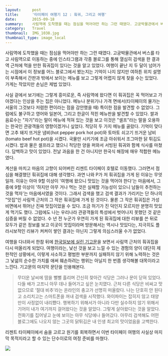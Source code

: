 ```yaml
---
layout:     post
title:      '타이페이 여행기 12 : 훠궈, 그리고 여행'
date:       2015-09-18
summary:    사림역에 도착했을 때는 점심을 먹어야만 하는 그런 때였다. 고궁박물관에서 버스를 타고 사림역으로 이동하는 중에 인스타그램과 각종 블로그를 통해 열심히 검색을 한 결과 역 근처에 먹을 만한 훠궈집이 있다는 것을 알고 있었다. 여행이 끝난 지 두 달이 넘어가는 시점에서 이 정보를 어느 블로그에서 봤는지는 기억이 나지 않지만 여하튼 위치 설명이 부족해서 간판과 밖에서 보이는 메뉴를 보고 그렇게 어렵지 않게 찾을 수는 있었다. 가게는 작았지만 손님은 제법 있었다.
category:	Travel
thumbnail:	IMG_1038.jpg
thumbnail_type: image_local
---
```


사림역에 도착했을 때는 점심을 먹어야만 하는 그런 때였다. 고궁박물관에서 버스를 타고 사림역으로 이동하는 중에 인스타그램과 각종 블로그를 통해 열심히 검색을 한 결과 역 근처에 먹을 만한 훠궈집이 있다는 것을 알고 있었다. 여행이 끝난 지 두 달이 넘어가는 시점에서 이 정보를 어느 블로그에서 봤는지는 기억이 나지 않지만 여하튼 위치 설명이 부족해서 간판과 밖에서 보이는 메뉴를 보고 그렇게 어렵지 않게 찾을 수는 있었다. 가게는 작았지만 손님은 제법 있었다.

사실 겉에서 보기에는 그렇게 흥미로운, 즉 사림역에 왔다면 이 훠궈집은 꼭 먹어보고 가야겠다는 인상을 주는 집은 아니었다. 메뉴나 분위기나 가격 면에서(타이페이의 물가는 서울의 그것보다 저렴한 편이라는 점을 감안했을 때) 특이한 점을 발견할 수 없었다. 그럼에도 불구하고 영어와 일본어, 그리고 한글이 적힌 메뉴판을 발견할 수 있었다. 쌀과 음료수는 "자기"라는 말이 메뉴에 적혀 있는 것을 보고 이것은 "셀프"라는 말을 오용하는 한국인 관광객들의 영향이겠거니 싶었다. 적당히 두 가지 메뉴를 골랐다. 기억이 맞다면 고추 돼지 뜨거운 냄비(hot pepper pork hot pot)와 토마토 쇠고기 뜨거운 남비(tomato beef hot pot)을 시켰다. 국물만 시키기에 조금 아쉬워서 조그마한 닭 튀김도 시켰다. 밥과 물은 셀프라고 했으니 적당한 양을 퍼와서 서빙된 훠궈와 함께 식사를 마쳤다. 담백하고 맛이 있었다. 전날 과음을 한 건 아니지만 한국식 해장에 매우 적합한 메뉴였다.

계산을 마치고 마음의 고향이 되어버린 리젠트 타이페이 호텔로 이동했다. 그러면서 점심을 해결했던 훠궈집에 대해 생각했다. 과연 나와 P가 저 훠궈집을 가게 된 이유는 무엇일까. 이유는 아마 9할 이상이 '여행에 왔으니 맛있는 것을 먹어야 한다'는 마음에서, 그 중에 9할 이상이 '하지만 아무 거나 먹는 것은 실패할 가능성이 있으니 남들이 추천하는 것을 먹자'는 마음에서였을 것이다. 그래서 검색을 했고 검색 결과가 가리키는 단 하나의 "맛집"인 사림역 근처의 그 작은 훠궈집에 가게 된 것이다. 물론 그 작은 훠궈집은 가성비면에서 뛰어난 진짜 맛집이었을 수 있다. 조금 허기가 진 덕인지 모르지만 분명히 맛있게 먹기도 했다. 그럼에도 나는 우리나라 관광객들의 특성에서 벗어나지 못했던 것 같은 심증을 버릴 수 없었다. 수 년 전 누군가 우연히 가게 된 훠궈집에 대한 리뷰를 쓴 뒤로 모두가 같은 정보를 보고 이곳이 맛집이라며 방문해서는 역시나 맛있다는, 지극히도 플라시보적인 리뷰가 켜켜이 쌓인 결과는 아닌지 그렇게 의심스러울 수가 없었다.

여행을 다녀와서 한참 뒤에 [한국일보에 실린 기고문](http://www.hankookilbo.com/v/497f9c7c0be2449d9aca7073fc0baf1b)을 보면서 사림역 근처의 훠궈집을 다시 떠올리게 되었다. 여행이라는, 낯선 것을 보고 느낄 수 있는 경험의 양이 대단히 제한적인 상황에서, 이렇게 사소하고 평범한 부분까지 실패하지 않기 위해 노력하는 것은 그 낯섦의 순수한 가치를 애써 훼손하려는 행위는 아닐지 한 번쯤 생각해볼 대목이라고 느낀다. 기고문의 마지막 문단을 인용해본다.

>무더운 날씨에 땀을 뻘뻘 흘리며 간신히 찾아간 식당은 그러나 문이 닫혀 있었다. 다들 배가 고프니 아무 데나 들어가고 싶은 눈치였다. 근처 다른 식당은 비싸고 맛없으므로 ‘절대 비추’라는 온라인의 충고가 선명히 떠올랐다. 나는 단호히 안 된다고 소리치고는 스마트폰을 꺼내 검색을 시작했다. 와이파이는 잡히지 않고 태양만이 사정없이 내리쬈다. 행복하기 위해서가 아니라 다만 실수하지 않기 위해서 기어이 내가 여기까지 걸어왔다는 것을 알았다. 그렇게 살아왔다는 것을 알았다. 전화기를 집어넣고 눈에 보이는 아무 식당에나 들어갔다. 아무리 검색해도 어떤 블로그에도 나오지 않는 그곳의 닭튀김은 내 인생 최고의 맛이었음을 고백한다.

리젠트 타이페이에서 숨을 고르고 원기를 회복하면서 이번 타이페이 여행의 사실상 마지막 목적지라고 할 수 있는 단수이로의 여정 준비를 마쳤다.

<p class="center-align">
	<img src="/images/IMG_1038.jpg">
</p>